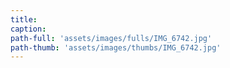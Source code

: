 ```yaml
---
title:
caption:
path-full: 'assets/images/fulls/IMG_6742.jpg'
path-thumb: 'assets/images/thumbs/IMG_6742.jpg'
---
```

